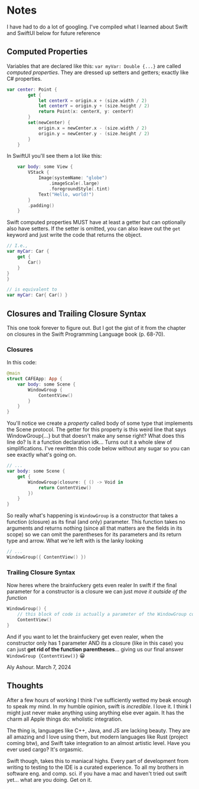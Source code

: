 #  Notes
I have had to do a lot of googling.
I've compiled what I learned about Swift and SwiftUI below for future reference

## Computed Properties
Variables that are declared like this:
`var myVar: Double {...}` are called *computed properties*.
They are dressed up setters and getters; exactly like C# properties.
```swift
var center: Point {
        get {
            let centerX = origin.x + (size.width / 2)
            let centerY = origin.y + (size.height / 2)
            return Point(x: centerX, y: centerY)
        }
        set(newCenter) {
            origin.x = newCenter.x - (size.width / 2)
            origin.y = newCenter.y - (size.height / 2)
        }
    }
```
In SwiftUI you'll see them a lot like this:
```swift
    var body: some View {
        VStack {
            Image(systemName: "globe")
                .imageScale(.large)
                .foregroundStyle(.tint)
            Text("Hello, world!")
        }
        .padding()
    }
```
Swift computed properties MUST have at least a getter but can optionally also have setters.
If the setter is omitted, you can also leave out the `get` keyword and just write the code that returns the object.
```swift
// I.e.,
var myCar: Car {
    get {
        Car()
    }
}
}

// is equivalent to
var myCar: Car{ Car() }
```
## Closures and Trailing Closure Syntax
This one took forever to figure out.
But I got the gist of it from the chapter on closures in the Swift Programming Language book (p. 68-70).
### Closures
In this code:
```swift
@main
struct CAFEApp: App {
    var body: some Scene {
        WindowGroup {
            ContentView()
        }
    }
}
```
You'll notice we create a *property* called body of some type that implements the Scene protocol.
The getter for this property is this weird line that says WindowGroup{...} but that doesn't make any sense right? What does this line do? Is it a function declaration idk...
Turns out it a whole slew of simplifications. I've rewritten this code below without any sugar so you can see exactly what's going on.
```swift
// ...
var body: some Scene {
    get {
        WindowGroup(closure: { () -> Void in
            return ContentView()
        })
    }
}
```
So really what's happening is `WindowGroup` is a constructor that takes a function (closure) as its final (and only) parameter.
This function takes no arguments and returns nothing (since all that matters are the fields in its scope) so we can omit the parentheses for its parameters and its return type and arrow.
What we're left with is the lanky looking
```swift
// ...
WindowGroup({ ContentView() })
```
### Trailing Closure Syntax
Now heres where the brainfuckery gets even realer
In swift if the final parameter for a constructor is a closure we can just *move it outside of the function*
```swift
WindowGroup() {
    // this block of code is actually a parameter of the WindowGroup constructor
    ContentView()
}
```

And if you want to let the brainfuckery get even realer, when the constructor only has 1 parameter AND its a closure (like in this case) you can just **get rid of the function parentheses**... giving us our final answer `WindowGroup {ContentView()}` 😀

Aly Ashour. March 7, 2024

## Thoughts
After a few hours of working I think I've sufficiently wetted my beak enough to speak my mind.
In my humble opinion, swift is *incredible*. I love it. I think I might just never make anything using anything else ever again.
It has the charm all Apple things do: wholistic integration.

The thing is, languages like C++, Java, and JS are lacking beauty. They are all amazing and I love using them, but modern languages like Rust (project coming btw), and Swift take integration to an almost artistic level. Have you ever used cargo? It's orgasmic.

Swift though, takes this to maniacal highs. Every part of development from writing to testing to the IDE is a curated experience. To all my brothers in software eng. and comp. sci. if you have a mac and haven't tried out swift yet... what are you doing. Get on it.
